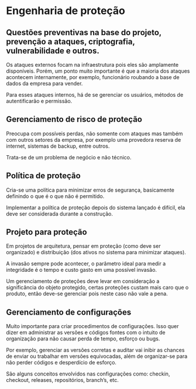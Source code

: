 # Engenharia de proteção

## Questões preventivas na base do projeto, prevenção a ataques, criptografia, vulnerabilidade e outros. &#x20;

Os ataques externos focam na infraestrutura pois eles são amplamente disponíveis. Porém, um ponto muito importante é que a maioria dos ataques acontecem internamente, por exemplo, funcionário roubando a base de dados da empresa para vender.&#x20;

Para esses ataques internos, há de se gerenciar os usuários, métodos de autentificarão e permissão. &#x20;

## Gerenciamento de risco de proteção&#x20;

Preocupa com possíveis perdas, não somente com ataques mas também com outros setores da empresa, por exemplo uma provedora reserva de internet, sistemas de backup, entre outros.&#x20;

Trata-se de um problema de negócio e não técnico. &#x20;

## Política de proteção

Cria-se uma política para minimizar erros de segurança, basicamente definindo o que é o que não é permitido.&#x20;

Implementar a política de proteção depois do sistema lançado é difícil, ela deve ser considerada durante a construção. &#x20;

## Projeto para proteção

Em projetos de arquitetura, pensar em proteção (como deve ser organizado) e distribuição (dos ativos no sistema para minimizar ataques). &#x20;

A invasão sempre pode acontecer, o parâmetro ideal para medir a integridade é o tempo e custo gasto em uma possível invasão. &#x20;

Um gerenciamento de proteções deve levar em consideração a significância do objeto protegido, certas proteções custam mais caro que o produto, então deve-se gerenciar pois neste caso não vale a pena.&#x20;

## Gerenciamento de configurações&#x20;

Muito importante para criar procedimentos de configurações. Isso quer dizer em administrar as versões e códigos fontes com o intuito de organização para não causar perda de tempo, esforço ou bugs. &#x20;

Por exemplo, gerenciar as versões corretas e auditar vai inibir as chances de enviar ou trabalhar em versões equivocadas, além de organizar-se para não perder códigos e desperdício de esforço.&#x20;

São alguns conceitos envolvidos nas configurações como: checkin, checkout, releases, repositórios, branch’s, etc.&#x20;
